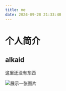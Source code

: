 ```yaml
---
title: me
date: 2024-09-28 21:33:40
---
```


# 个人简介

## alkaid

这里还没有东西

![展示一张图片](http://hbimg.huaban.com/3a742f05fc5b3b9564ce6e1edadef3309061f2f8de209-nZ236x)
